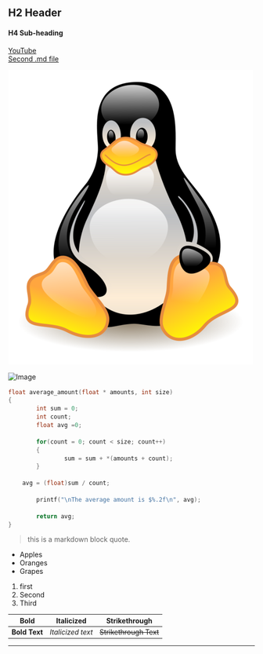 ## H2 Header     
#### H4 Sub-heading  


[YouTube](http://www.youtube.com)  
[Second .md file](SecondMarkdown.md)

![Image](tux.png)

![Image](http://4.bp.blogspot.com/-dlBBg9sSX2o/Tg0WIMZOc7I/AAAAAAAAANY/A7SJ1mea7zA/s1600/penguin+solo.JPG)
```C
float average_amount(float * amounts, int size)
{
        int sum = 0;
        int count;
        float avg =0;

        for(count = 0; count < size; count++)
        {
                sum = sum + *(amounts + count);
        }

	avg = (float)sum / count;

        printf("\nThe average amount is $%.2f\n", avg);

        return avg;
}
```
> this is a markdown block quote.

* Apples
* Oranges
* Grapes

1. first
2. Second
3. Third

Bold | Italicized | Strikethrough
--- | --- | ---
**Bold Text** | *Italicized text* | ~~Strikethrough Text~~
***
